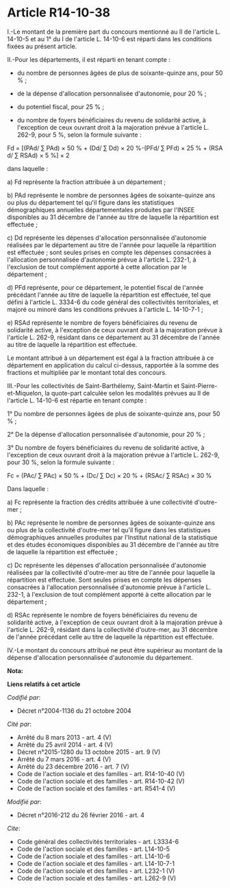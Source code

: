 # Article R14-10-38

I.-Le montant de la première part du concours mentionné au II de l'article L. 14-10-5 et au 1° du I de l'article L. 14-10-6
est réparti dans les conditions fixées au présent article. 

II.-Pour les départements, il est réparti en tenant compte :

- du nombre de personnes âgées de plus de soixante-quinze ans, pour 50 % ;

- de la dépense d'allocation personnalisée d'autonomie, pour 20 % ;

- du potentiel fiscal, pour 25 % ;

- du nombre de foyers bénéficiaires du revenu de solidarité active, à l'exception de ceux ouvrant droit à la majoration
prévue à l'article L. 262-9, pour 5 %, selon la formule suivante : 

Fd = [(PAd/ ∑ PAd) × 50 % + (Dd/ ∑ Dd) × 20 %-(PFd/ ∑ PFd) × 25 % + (RSA d/ ∑ RSAd) × 5 %] × 2 

dans laquelle : 

a) Fd représente la fraction attribuée à un département ; 

b) PAd représente le nombre de personnes âgées de soixante-quinze ans ou plus du département tel qu'il figure dans les
statistiques démographiques annuelles départementales produites par l'INSEE disponibles au 31 décembre de l'année au titre de
laquelle la répartition est effectuée ; 

c) Dd représente les dépenses d'allocation personnalisée d'autonomie réalisées par le département au titre de l'année pour
laquelle la répartition est effectuée ; sont seules prises en compte les dépenses consacrées à l'allocation personnalisée
d'autonomie prévue à l'article L. 232-1, à l'exclusion de tout complément apporté à cette allocation par le département ; 

d) PFd représente, pour ce département, le potentiel fiscal de l'année précédant l'année au titre de laquelle la répartition
est effectuée, tel que défini à l'article L. 3334-6 du code général des collectivités territoriales, et majoré ou minoré dans
les conditions prévues à l'article L. 14-10-7-1 ; 

e) RSAd représente le nombre de foyers bénéficiaires du revenu de solidarité active, à l'exception de ceux ouvrant droit à la
majoration prévue à l'article L. 262-9, résidant dans ce département au 31 décembre de l'année au titre de laquelle la
répartition est effectuée. 

Le montant attribué à un département est égal à la fraction attribuée à ce département en application du calcul ci-dessus,
rapportée à la somme des fractions et multipliée par le montant total des concours. 

III.-Pour les collectivités de Saint-Barthélemy, Saint-Martin et Saint-Pierre-et-Miquelon, la quote-part calculée selon les
modalités prévues au II de l'article L. 14-10-6 est répartie en tenant compte : 

1° Du nombre de personnes âgées de plus de soixante-quinze ans, pour 50 % ; 

2° De la dépense d'allocation personnalisée d'autonomie, pour 20 % ; 

3° Du nombre de foyers bénéficiaires du revenu de solidarité active, à l'exception de ceux ouvrant droit à la majoration
prévue à l'article L. 262-9, pour 30 %, selon la formule suivante : 

Fc = (PAc/ ∑ PAc) × 50 % + (Dc/ ∑ Dc) × 20 % + (RSAc/ ∑ RSAc) × 30 % 

Dans laquelle : 

a) Fc représente la fraction des crédits attribuée à une collectivité d'outre-mer ; 

b) PAc représente le nombre de personnes âgées de soixante-quinze ans ou plus de la collectivité d'outre-mer tel qu'il figure
dans les statistiques démographiques annuelles produites par l'Institut national de la statistique et des études économiques
disponibles au 31 décembre de l'année au titre de laquelle la répartition est effectuée ; 

c) Dc représente les dépenses d'allocation personnalisée d'autonomie réalisées par la collectivité d'outre-mer au titre de
l'année pour laquelle la répartition est effectuée. Sont seules prises en compte les dépenses consacrées à l'allocation
personnalisée d'autonomie prévue à l'article L. 232-1, à l'exclusion de tout complément apporté à cette allocation par le
département ; 

d) RSAc représente le nombre de foyers bénéficiaires du revenu de solidarité active, à l'exception de ceux ouvrant droit à la
majoration prévue à l'article L. 262-9, résidant dans la collectivité d'outre-mer, au 31 décembre de l'année précédant celle
au titre de laquelle la répartition est effectuée. 

IV.-Le montant du concours attribué ne peut être supérieur au montant de la dépense d'allocation personnalisée d'autonomie du
département.

**Nota:**



**Liens relatifs à cet article**

_Codifié par_:

  - Décret n°2004-1136 du 21 octobre 2004

_Cité par_:

  - Arrêté du 8 mars 2013 - art. 4 (V)
  - Arrêté du 25 avril 2014 - art. 4 (V)
  - Décret n°2015-1280 du 13 octobre 2015 - art. 9 (V)
  - Arrêté du 7 mars 2016 - art. 4 (V)
  - Arrêté du 23 décembre 2016 - art. 7 (V)
  - Code de l'action sociale et des familles - art. R14-10-40 (V)
  - Code de l'action sociale et des familles - art. R14-10-42 (V)
  - Code de l'action sociale et des familles - art. R541-4 (V)

_Modifié par_:

  - Décret n°2016-212 du 26 février 2016 - art. 4

_Cite_:

  - Code général des collectivités territoriales - art. L3334-6
  - Code de l'action sociale et des familles - art. L14-10-5
  - Code de l'action sociale et des familles - art. L14-10-6
  - Code de l'action sociale et des familles - art. L14-10-7-1
  - Code de l'action sociale et des familles - art. L232-1 (V)
  - Code de l'action sociale et des familles - art. L262-9 (V)
